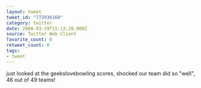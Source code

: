 ```yaml
---
layout: tweet
tweet_id: "773936160"
category: twitter
date: 2008-03-19T15:13:28.000Z
source: Twitter Web Client
favorite_count: 0
retweet_count: 0
tags:
- tweet
---
```


just looked at the geekslovebowling scores, shocked our team did so "well", 46 out of 49 teams!
